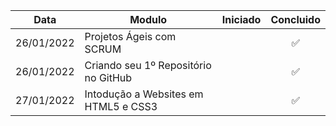 Data       | Modulo                               | Iniciado | Concluido
-----------|--------------------------------------|:--------:|:--------:
26/01/2022 | Projetos Ágeis com SCRUM             |          |    ✅
26/01/2022 | Criando seu 1º Repositório no GitHub |          |    ✅
27/01/2022 | Intodução a Websites em HTML5 e CSS3 |          |    ✅

